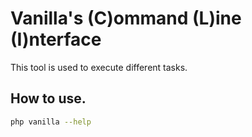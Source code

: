 # Vanilla's (C)ommand (L)ine (I)nterface

This tool is used to execute different tasks.

## How to use.

```bash
php vanilla --help
```
